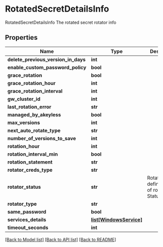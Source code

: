 # RotatedSecretDetailsInfo

RotatedSecretDetailsInfo The rotated secret rotator info
## Properties
Name | Type | Description | Notes
------------ | ------------- | ------------- | -------------
**delete_previous_version_in_days** | **int** |  | [optional] 
**enable_custom_password_policy** | **bool** |  | [optional] 
**grace_rotation** | **bool** |  | [optional] 
**grace_rotation_hour** | **int** |  | [optional] 
**grace_rotation_interval** | **int** |  | [optional] 
**gw_cluster_id** | **int** |  | [optional] 
**last_rotation_error** | **str** |  | [optional] 
**managed_by_akeyless** | **bool** |  | [optional] 
**max_versions** | **int** |  | [optional] 
**next_auto_rotate_type** | **str** |  | [optional] 
**number_of_versions_to_save** | **int** |  | [optional] 
**rotation_hour** | **int** |  | [optional] 
**rotation_interval_min** | **bool** |  | [optional] 
**rotation_statement** | **str** |  | [optional] 
**rotator_creds_type** | **str** |  | [optional] 
**rotator_status** | **str** | RotationStatus defines types of rotation Status | [optional] 
**rotator_type** | **str** |  | [optional] 
**same_password** | **bool** |  | [optional] 
**services_details** | [**list[WindowsService]**](WindowsService.md) |  | [optional] 
**timeout_seconds** | **int** |  | [optional] 

[[Back to Model list]](../README.md#documentation-for-models) [[Back to API list]](../README.md#documentation-for-api-endpoints) [[Back to README]](../README.md)



